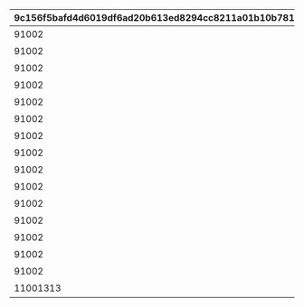 |9c156f5bafd4d6019df6ad20b613ed8294cc8211a01b10b78160490d2bef01f8|604f8d6d3454c1f526b696310cb6b97396a69be5d48154f72f2a89708f68d93e|313c4d7bb6857e594fcfc7cd4c66e5b5a193296547fb2fe93ba05cfbb53b4069|6b1bd9e909ab0e7b862b07de15234e14a06e958df522a9ece83e1b653d5a7287|d142abd1a2a81bc21bda6494a4a1f9e1c988a15bf682926548489597eaa756c2|487d3d181d44f60f8feb8e31f7c083af0187bc2dec825300ee45323b4484b57a|9d73a0d97f70466bbb60668e389b9a427236a3fec029d560634c2dc928d5c8e3|e5dd5d9c0b6e4dfcb3a6df9f9c3ddd531e6ea60677abb89fe5fc8c5ad2158da6|aef48d953c8921abc0d4a265e4194d4b8dbe9d46e63147e7ac4c643a8cb9d16c|27af43a0488900aa446a2f03d7ad97666a76b5f7069a18ced98c75053a0697d4|6433a9f3c5f5e12f230f6c6c2089f7bdef44da286c1e4655e85fd9a2e1264404|1740d2d9e3dc034af5c23bf8840fd1ebb44ef55beaaf9593a2d3a36519844361|
| --- | --- | --- | --- | --- | --- | --- | --- | --- | --- | --- | --- |
|91002|2024/05/31 12:00:00|105901|10146|8|1|グランハニーコースター1|105801|1|106001|20|5146061|
|91002|2024/06/01 12:00:00|0|10146|8|1|グランハニーコースター2|100901|1|0|20|5146062|
|91002|2024/06/03 12:00:00|0|10146|8|1|グランハニーコースター3|106601|1|0|20|5146063|
|91002|2024/06/01 12:00:00|131501|10146|8|2|ぷかぷかフラワー観覧車1|105801|1|0|20|5146064|
|91002|2024/06/03 12:00:00|131001|10146|8|2|ぷかぷかフラワー観覧車2|130901|1|0|20|5146065|
|91002|2024/06/02 12:00:00|0|10146|8|2|ぷかぷかフラワー観覧車3|104001|1|0|20|5146066|
|91002|2024/05/31 12:00:00|106601|10146|8|3|ベリーシュガリーコーヒーカップ1|106501|1|0|20|5146067|
|91002|2024/06/02 12:00:00|106001|10146|8|3|ベリーシュガリーコーヒーカップ2|105801|1|0|20|5146068|
|91002|2024/06/01 12:00:00|131401|10146|8|3|ベリーシュガリーコーヒーカップ3|131301|1|0|20|5146069|
|91002|2024/06/02 12:00:00|0|10146|8|4|ダイブ・トゥ・ザ・３Dワールド1|102101|1|0|20|5146070|
|91002|2024/05/31 12:00:00|0|10146|8|4|ダイブ・トゥ・ザ・３Dワールド2|130901|1|0|20|5146071|
|91002|2024/05/31 12:00:00|0|10146|8|0|キャスト紹介：バロメッツ|0|2|0|20|5146072|
|91002|2024/05/31 12:00:00|0|10146|8|0|キャスト紹介：チュウジ＆チュウザ|0|2|0|20|5146073|
|91002|2024/05/31 12:00:00|0|10146|8|0|キャスト紹介：トイキング|0|2|0|20|5146074|
|91002|2024/05/31 12:00:00|0|10146|8|0|キャスト紹介：招き猫|0|2|0|20|5146075|
|11001313|2024/05/31 12:00:00|0|10146|15|0|魔物のパレード|0|3|0|1|5146901|